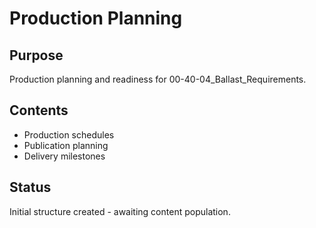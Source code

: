 # Production Planning

## Purpose
Production planning and readiness for 00-40-04_Ballast_Requirements.

## Contents
- Production schedules
- Publication planning
- Delivery milestones

## Status
Initial structure created - awaiting content population.
